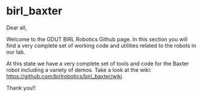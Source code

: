# birl_baxter

Dear all, 

Welcome to the GDUT BIRL Robotics Github page. In this section you will find a very complete set of working code and utilities related to the robots in our lab. 

At this state we have a very complete set of tools and code for the Baxter robot including a variety of demos. Take a look at the wiki:
https://github.com/birlrobotics/birl_baxter/wiki

Thank you!!
